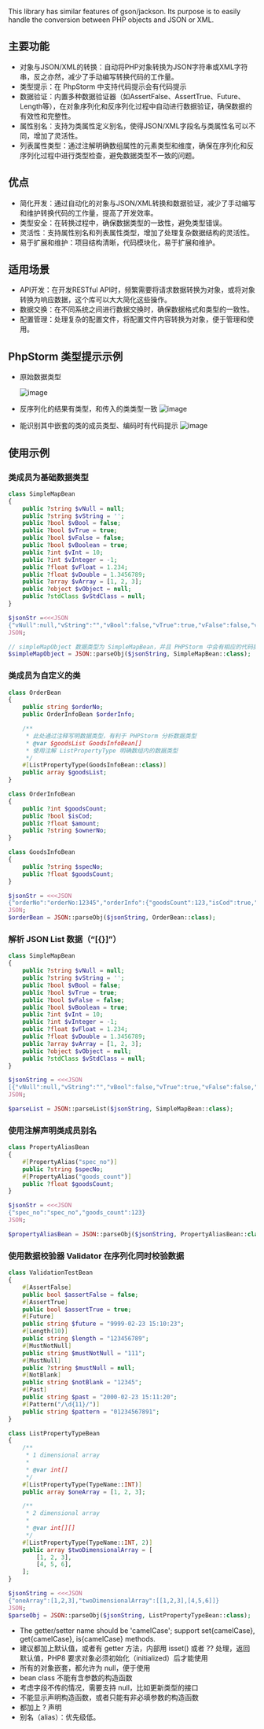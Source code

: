 This library has similar features of gson/jackson. Its purpose is to easily handle the conversion between PHP objects and JSON or XML.

## 主要功能
- 对象与JSON/XML的转换：自动将PHP对象转换为JSON字符串或XML字符串，反之亦然，减少了手动编写转换代码的工作量。
- 类型提示：在 PhpStorm 中支持代码提示会有代码提示
- 数据验证：内置多种数据验证器（如AssertFalse、AssertTrue、Future、Length等），在对象序列化和反序列化过程中自动进行数据验证，确保数据的有效性和完整性。
- 属性别名：支持为类属性定义别名，使得JSON/XML字段名与类属性名可以不同，增加了灵活性。
- 列表属性类型：通过注解明确数组属性的元素类型和维度，确保在序列化和反序列化过程中进行类型检查，避免数据类型不一致的问题。
## 优点
- 简化开发：通过自动化的对象与JSON/XML转换和数据验证，减少了手动编写和维护转换代码的工作量，提高了开发效率。
- 类型安全：在转换过程中，确保数据类型的一致性，避免类型错误。
- 灵活性：支持属性别名和列表属性类型，增加了处理复杂数据结构的灵活性。
- 易于扩展和维护：项目结构清晰，代码模块化，易于扩展和维护。
## 适用场景
- API开发：在开发RESTful API时，频繁需要将请求数据转换为对象，或将对象转换为响应数据，这个库可以大大简化这些操作。
- 数据交换：在不同系统之间进行数据交换时，确保数据格式和类型的一致性。
- 配置管理：处理复杂的配置文件，将配置文件内容转换为对象，便于管理和使用。

## PhpStorm 类型提示示例
- 原始数据类型
  
    ![image](https://github.com/user-attachments/assets/4c5654a2-d964-4f51-aea3-d7b083d0d11f)
- 反序列化的结果有类型，和传入的类类型一致
    ![image](https://github.com/user-attachments/assets/4e201cc1-3832-4619-84e7-27dd009fd3c7)
- 能识别其中嵌套的类的成员类型、编码时有代码提示
    ![image](https://github.com/user-attachments/assets/d82dba62-9035-4ff2-8b24-f80bca7348fe)

## 使用示例

### 类成员为基础数据类型

```php
class SimpleMapBean
{
    public ?string $vNull = null;
    public ?string $vString = '';
    public ?bool $vBool = false;
    public ?bool $vTrue = true;
    public ?bool $vFalse = false;
    public ?bool $vBoolean = true;
    public ?int $vInt = 10;
    public ?int $vInteger = -1;
    public ?float $vFloat = 1.234;
    public ?float $vDouble = 1.3456789;
    public ?array $vArray = [1, 2, 3];
    public ?object $vObject = null;
    public ?stdClass $vStdClass = null;
}

$jsonStr =<<<JSON
{"vNull":null,"vString":"","vBool":false,"vTrue":true,"vFalse":false,"vBoolean":true,"vInt":10,"vInteger":-1,"vFloat":1.234,"vDouble":1.3456789,"vArray":[1,2,3],"vObject":{"a":"a","b":"b"},"vStdClass":{"m1":"m1","m2":"m2"}}
JSON;

// simpleMapObject 数据类型为 SimpleMapBean，并且 PHPStorm 中会有相应的代码提示，能识别到数据类型 
$simpleMapObject = JSON::parseObj($jsonString, SimpleMapBean::class);
```

### 类成员为自定义的类

```php
class OrderBean
{
    public string $orderNo;
    public OrderInfoBean $orderInfo;

    /**
     * 此处通过注释写明数据类型，有利于 PHPStorm 分析数据类型
     * @var $goodsList GoodsInfoBean[]
     * 使用注解 ListPropertyType 明确数组内的数据类型
     */
    #[ListPropertyType(GoodsInfoBean::class)]
    public array $goodsList;
}

class OrderInfoBean
{
    public ?int $goodsCount;
    public ?bool $isCod;
    public ?float $amount;
    public ?string $ownerNo;
}

class GoodsInfoBean
{
    public ?string $specNo;
    public ?float $goodsCount;
}

$jsonStr = <<<JSON
{"orderNo":"orderNo:12345","orderInfo":{"goodsCount":123,"isCod":true,"amount":1.2345,"ownerNo":"ownerNo"},"goodsList":[{"specNo":"specNo","goodsCount":123},{"specNo":"specNo","goodsCount":123}]}
JSON;
$orderBean = JSON::parseObj($jsonString, OrderBean::class);
```

### 解析 JSON List 数据（“[{}]”）

```php
class SimpleMapBean
{
    public ?string $vNull = null;
    public ?string $vString = '';
    public ?bool $vBool = false;
    public ?bool $vTrue = true;
    public ?bool $vFalse = false;
    public ?bool $vBoolean = true;
    public ?int $vInt = 10;
    public ?int $vInteger = -1;
    public ?float $vFloat = 1.234;
    public ?float $vDouble = 1.3456789;
    public ?array $vArray = [1, 2, 3];
    public ?object $vObject = null;
    public ?stdClass $vStdClass = null;
}

$jsonString = <<<JSON
[{"vNull":null,"vString":"","vBool":false,"vTrue":true,"vFalse":false,"vBoolean":true,"vInt":10,"vInteger":-1,"vFloat":1.234,"vDouble":1.3456789,"vArray":[1,2,3],"vObject":{"a":"a","b":"b"},"vStdClass":{"m1":"m1","m2":"m2"}},{"vNull":null,"vString":"","vBool":false,"vTrue":true,"vFalse":false,"vBoolean":true,"vInt":10,"vInteger":-1,"vFloat":1.234,"vDouble":1.3456789,"vArray":[1,2,3],"vObject":{"a":"a","b":"b"},"vStdClass":{"m1":"m1","m2":"m2"}}]
JSON;

$parseList = JSON::parseList($jsonString, SimpleMapBean::class);
```

### 使用注解声明类成员别名

```php
class PropertyAliasBean
{
    #[PropertyAlias("spec_no")]
    public ?string $specNo;
    #[PropertyAlias("goods_count")]
    public ?float $goodsCount;
}

$jsonStr = <<<JSON
{"spec_no":"spec_no","goods_count":123}
JSON;

$propertyAliasBean = JSON::parseObj($jsonString, PropertyAliasBean::class);
```

### 使用数据校验器 Validator 在序列化同时校验数据

```php
class ValidationTestBean
{
    #[AssertFalse]
    public bool $assertFalse = false;
    #[AssertTrue]
    public bool $assertTrue = true;
    #[Future]
    public string $future = "9999-02-23 15:10:23";
    #[Length(10)]
    public string $length = "123456789";
    #[MustNotNull]
    public string $mustNotNull = "111";
    #[MustNull]
    public ?string $mustNull = null;
    #[NotBlank]
    public string $notBlank = "12345";
    #[Past]
    public string $past = "2000-02-23 15:11:20";
    #[Pattern("/\d{11}/")]
    public string $pattern = "01234567891";
}
```

```php
class ListPropertyTypeBean
{
    /**
     * 1 dimensional array
     *
     * @var int[]
     */
    #[ListPropertyType(TypeName::INT)]
    public array $oneArray = [1, 2, 3];

    /**
     * 2 dimensional array
     *
     * @var int[][]
     */
    #[ListPropertyType(TypeName::INT, 2)]
    public array $twoDimensionalArray = [
        [1, 2, 3],
        [4, 5, 6],
    ];
}

$jsonString = <<<JSON
{"oneArray":[1,2,3],"twoDimensionalArray":[[1,2,3],[4,5,6]]}
JSON;
$parseObj = JSON::parseObj($jsonString, ListPropertyTypeBean::class);
```

- The getter/setter name should be 'camelCase'; support set{camelCase}, get{camelCase}, is{camelCase} methods.
- 建议都加上默认值，或者有 getter 方法，内部用 isset() 或者 ?? 处理，返回默认值，PHP8 要求对象必须初始化（initialized）后才能使用
- 所有的对象嵌套，都允许为 null，便于使用
- bean class 不能有含参数的构造函数
- 考虑字段不传的情况，需要支持 null，比如更新类型的接口
- 不能显示声明构造函数，或者只能有非必填参数的构造函数
- 都加上 ? 声明
- 别名（alias）：优先级低。
